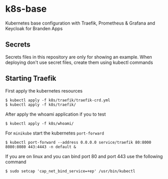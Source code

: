 # k8s-base
Kubernetes base configuration with Traefik, Prometheus &amp; Grafana and Keycloak for Branden Apps

## Secrets
Secrets files in this repository are only for showing an example. When deploying don't use secret files, create them
using kubectl commands

## Starting Traefik
First apply the kubernetes resources

```
$ kubectl apply -f k8s/traefik/traefik-crd.yml
$ kubectl apply -f k8s/traefik/
```

After apply the whoami application if you to test

```
$ kubectl apply -f k8s/whoami/
```

For `minikube` start the kubernetes `port-forward`

```
$ kubectl port-forward --address 0.0.0.0 service/traefik 80:8000 8080:8080 443:4443 -n default &
```

If you are on linux and you can bind port 80 and port 443 use the following command

```
$ sudo setcap 'cap_net_bind_service=+ep' /usr/bin/kubectl
```
